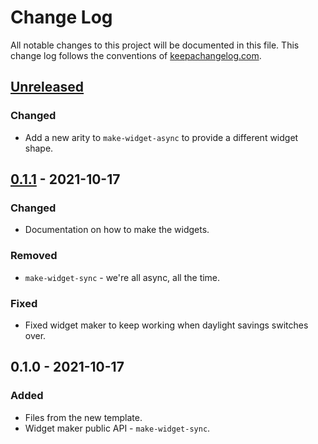 # Change Log
All notable changes to this project will be documented in this file. This change log follows the conventions of [keepachangelog.com](http://keepachangelog.com/).

## [Unreleased]
### Changed
- Add a new arity to `make-widget-async` to provide a different widget shape.

## [0.1.1] - 2021-10-17
### Changed
- Documentation on how to make the widgets.

### Removed
- `make-widget-sync` - we're all async, all the time.

### Fixed
- Fixed widget maker to keep working when daylight savings switches over.

## 0.1.0 - 2021-10-17
### Added
- Files from the new template.
- Widget maker public API - `make-widget-sync`.

[Unreleased]: https://github.com/your-name/clojure-hello-world/compare/0.1.1...HEAD
[0.1.1]: https://github.com/your-name/clojure-hello-world/compare/0.1.0...0.1.1
